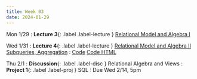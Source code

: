 ```yaml
---
title: Week 03
date: 2024-01-29
---
```



Mon 1/29
: **Lecture 3**{: .label .label-lecture } [Relational Model and Algebra I](https://docs.google.com/presentation/u/1/d/1kff-8_-2OFhiaLrG98HW2tcapxc177AKqu_25IYwGUo/edit#slide=id.g240aa56c3be_0_84)

Wed 1/31
: **Lecture 4**{: .label .label-lecture } [Relational Model and Algebra II](https://docs.google.com/presentation/d/1tbShn0AWi9LyeUZXGsACpo0vXZ-sk0Dt40Xt6_5JX-4/edit#slide=id.g240c89794b3_0_987) [Subqueries, Aggregation](https://docs.google.com/presentation/d/1oio2MHKmTHax-RcpWnAmZcv8qHKVH0ilKo2IBPL2RLk/edit#slide=id.g24229eb25b9_0_472)
	: [Code](https://data101.datahub.berkeley.edu/hub/user-redirect/git-pull?repo=https%3A%2F%2Fgithub.com%2Fcal-data-eng%2Fsp24-materials.git&urlpath=lab%2Ftree%2Fsp24-materials.git%2Flecture%2Flec04%2Flec04.ipynb&branch=main) [Code HTML](https://www.data101.org/sp24/resources/assets/lectures/lec04/lec04.html)

Thu 2/1
: **Discussion**{: .label .label-disc } Relational Algebra and Views
: **Project 1**{: .label .label-proj } SQL
  : Due Wed 2/14, 5pm
